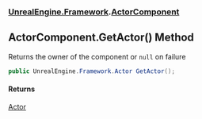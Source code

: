 ### [UnrealEngine.Framework](./UnrealEngine-Framework.md 'UnrealEngine.Framework').[ActorComponent](./UnrealEngine-Framework-ActorComponent.md 'UnrealEngine.Framework.ActorComponent')
## ActorComponent.GetActor() Method
Returns the owner of the component or `null` on failure  
```csharp
public UnrealEngine.Framework.Actor GetActor();
```
#### Returns
[Actor](./UnrealEngine-Framework-Actor.md 'UnrealEngine.Framework.Actor')  
